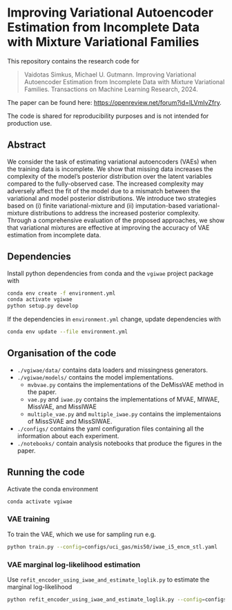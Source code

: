 # Improving Variational Autoencoder Estimation from Incomplete Data with Mixture Variational Families

This repository contains the research code for

> Vaidotas Simkus, Michael U. Gutmann. Improving Variational Autoencoder Estimation from Incomplete Data with Mixture Variational Families. Transactions on Machine Learning Research, 2024.

The paper can be found here: <https://openreview.net/forum?id=lLVmIvZfry>.

The code is shared for reproducibility purposes and is not intended for production use.

## Abstract

We consider the task of estimating variational autoencoders (VAEs) when the training data is incomplete. We show that missing data increases the complexity of the model’s posterior distribution over the latent variables compared to the fully-observed case. The increased complexity may adversely affect the fit of the model due to a mismatch between the variational and model posterior distributions. We introduce two strategies based on (i) finite variational-mixture and (ii) imputation-based variational-mixture distributions to address the increased posterior complexity. Through a comprehensive evaluation of the proposed approaches, we show that variational mixtures are effective at improving the accuracy of VAE estimation from incomplete data.

## Dependencies

Install python dependencies from conda and the `vgiwae` project package with

```bash
conda env create -f environment.yml
conda activate vgiwae
python setup.py develop
```

If the dependencies in `environment.yml` change, update dependencies with

```bash
conda env update --file environment.yml
```

## Organisation of the code

* `./vgiwae/data/` contains data loaders and missingness generators.
* `./vgiwae/models/` contains the model implementations.
  * `mvbvae.py` contains the implementations of the DeMissVAE method in the paper.
  * `vae.py` and `iwae.py` contains the implementations of MVAE, MIWAE, MissVAE, and MissIWAE
  * `multiple_vae.py` and `multiple_iwae.py` contains the implementaions of MissSVAE and MissSIWAE.
* `./configs/` contains the yaml configuration files containing all the information about each experiment.
* `./notebooks/` contain analysis notebooks that produce the figures in the paper.

## Running the code

Activate the conda environment

```bash
conda activate vgiwae
```

### VAE training

To train the VAE, which we use for sampling run e.g.

```bash
python train.py --config=configs/uci_gas/mis50/iwae_i5_encm_stl.yaml
```

### VAE marginal log-likelihood estimation

Use `refit_encoder_using_iwae_and_estimate_loglik.py` to estimate the marginal log-likelihood

```bash
python refit_encoder_using_iwae_and_estimate_loglik.py --config=configs/uci_gas/refit_encoder_testcomp/mis50/iwae_i5_encm_stl.yaml
```
